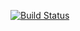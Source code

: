 [![Build Status](https://dev.azure.com/pabmorelli/GoWithAzure/_apis/build/status/pmorelli92.go-with-azure?branchName=master)](https://dev.azure.com/pabmorelli/GoWithAzure/_build/latest?definitionId=1&branchName=master)
